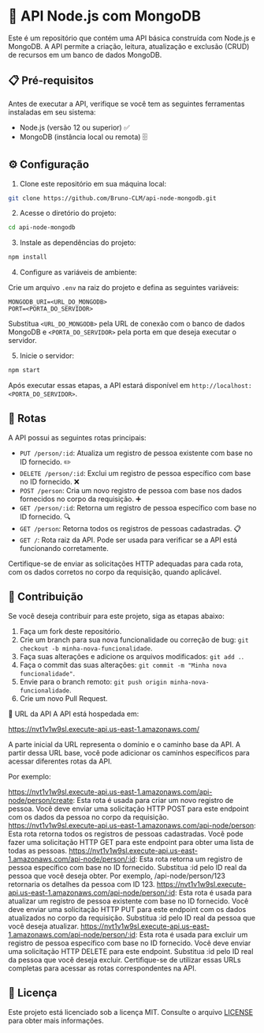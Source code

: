# 🚀 API Node.js com MongoDB

Este é um repositório que contém uma API básica construída com Node.js e MongoDB. A API permite a criação, leitura, atualização e exclusão (CRUD) de recursos em um banco de dados MongoDB.

## 📋 Pré-requisitos

Antes de executar a API, verifique se você tem as seguintes ferramentas instaladas em seu sistema:

- Node.js (versão 12 ou superior) ✅
- MongoDB (instância local ou remota) 🗄️

## ⚙️ Configuração

1. Clone este repositório em sua máquina local:

```bash
git clone https://github.com/Bruno-CLM/api-node-mongodb.git
```

2. Acesse o diretório do projeto:

```bash
cd api-node-mongodb
```

3. Instale as dependências do projeto:

```bash
npm install
```

4. Configure as variáveis de ambiente:

Crie um arquivo `.env` na raiz do projeto e defina as seguintes variáveis:

```plaintext
MONGODB_URI=<URL_DO_MONGODB>
PORT=<PORTA_DO_SERVIDOR>
```

Substitua `<URL_DO_MONGODB>` pela URL de conexão com o banco de dados MongoDB e `<PORTA_DO_SERVIDOR>` pela porta em que deseja executar o servidor.

5. Inicie o servidor:

```bash
npm start
```

Após executar essas etapas, a API estará disponível em `http://localhost:<PORTA_DO_SERVIDOR>`.

## 🔀 Rotas

A API possui as seguintes rotas principais:

- `PUT /person/:id`: Atualiza um registro de pessoa existente com base no ID fornecido. ✏️
- `DELETE /person/:id`: Exclui um registro de pessoa específico com base no ID fornecido. ❌
- `POST /person`: Cria um novo registro de pessoa com base nos dados fornecidos no corpo da requisição. ➕
- `GET /person/:id`: Retorna um registro de pessoa específico com base no ID fornecido. 🔍
- `GET /person`: Retorna todos os registros de pessoas cadastradas. 📋
- `GET /`: Rota raiz da API. Pode ser usada para verificar se a API está funcionando corretamente.

Certifique-se de enviar as solicitações HTTP adequadas para cada rota, com os dados corretos no corpo da requisição, quando aplicável.

## 🤝 Contribuição

Se você deseja contribuir para este projeto, siga as etapas abaixo:

1. Faça um fork deste repositório.
2. Crie um branch para sua nova funcionalidade ou correção de bug: `git checkout -b minha-nova-funcionalidade`.
3. Faça suas alterações e adicione os arquivos modificados: `git add .`.
4. Faça o commit das suas alterações: `git commit -m "Minha nova funcionalidade"`.
5. Envie para o branch remoto: `git push origin minha-nova-funcionalidade`.
6. Crie um novo Pull Request.

🔗 URL da API
A API está hospedada em:

https://nvt1v1w9sl.execute-api.us-east-1.amazonaws.com/

A parte inicial da URL representa o domínio e o caminho base da API. A partir dessa URL base, você pode adicionar os caminhos específicos para acessar diferentes rotas da API.

Por exemplo:

https://nvt1v1w9sl.execute-api.us-east-1.amazonaws.com/api-node/person/create: Esta rota é usada para criar um novo registro de pessoa. Você deve enviar uma solicitação HTTP POST para este endpoint com os dados da pessoa no corpo da requisição.
https://nvt1v1w9sl.execute-api.us-east-1.amazonaws.com/api-node/person: Esta rota retorna todos os registros de pessoas cadastradas. Você pode fazer uma solicitação HTTP GET para este endpoint para obter uma lista de todas as pessoas.
https://nvt1v1w9sl.execute-api.us-east-1.amazonaws.com/api-node/person/:id: Esta rota retorna um registro de pessoa específico com base no ID fornecido. Substitua :id pelo ID real da pessoa que você deseja obter. Por exemplo, /api-node/person/123 retornaria os detalhes da pessoa com ID 123.
https://nvt1v1w9sl.execute-api.us-east-1.amazonaws.com/api-node/person/:id: Esta rota é usada para atualizar um registro de pessoa existente com base no ID fornecido. Você deve enviar uma solicitação HTTP PUT para este endpoint com os dados atualizados no corpo da requisição. Substitua :id pelo ID real da pessoa que você deseja atualizar.
https://nvt1v1w9sl.execute-api.us-east-1.amazonaws.com/api-node/person/:id: Esta rota é usada para excluir um registro de pessoa específico com base no ID fornecido. Você deve enviar uma solicitação HTTP DELETE para este endpoint. Substitua :id pelo ID real da pessoa que você deseja excluir.
Certifique-se de utilizar essas URLs completas para acessar as rotas correspondentes na API.

## 📄 Licença

Este projeto está licenciado sob a licença MIT. Consulte o arquivo [LICENSE](LICENSE) para obter mais informações.
